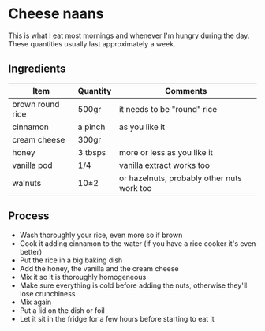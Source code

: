 # Cheese naans

This is what I eat most mornings and whenever I'm hungry during the day.
These quantities usually last approximately a week.

## Ingredients

| Item             | Quantity | Comments                                   |
|------------------|----------|--------------------------------------------|
| brown round rice | 500gr    | it needs to be "round" rice                |
| cinnamon         | a pinch  | as you like it                             |
| cream cheese     | 300gr    |                                            |
| honey            | 3 tbsps  | more or less as you like it                |
| vanilla pod      | 1/4      | vanilla extract works too                  |
| walnuts          | 10±2     | or hazelnuts, probably other nuts work too |

## Process

- Wash thoroughly your rice, even more so if brown
- Cook it adding cinnamon to the water (if you have a rice cooker it's even better)
- Put the rice in a big baking dish
- Add the honey, the vanilla and the cream cheese
- Mix it so it is thoroughly homogeneous
- Make sure everything is cold before adding the nuts, otherwise they'll lose crunchiness
- Mix again
- Put a lid on the dish or foil
- Let it sit in the fridge for a few hours before starting to eat it

